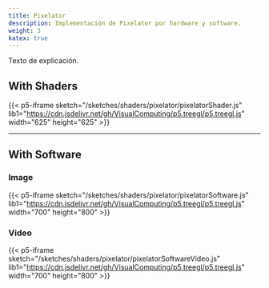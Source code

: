 ```yaml
---
title: Pixelator
description: Implementación de Pixelator por hardware y software.
weight: 3
katex: true
---
```


Texto de explicación.

## With Shaders
{{< p5-iframe sketch="/sketches/shaders/pixelator/pixelatorShader.js" lib1="https://cdn.jsdelivr.net/gh/VisualComputing/p5.treegl/p5.treegl.js" width="625" height="625" >}}

---

## With Software

### Image
{{< p5-iframe sketch="/sketches/shaders/pixelator/pixelatorSoftware.js" lib1="https://cdn.jsdelivr.net/gh/VisualComputing/p5.treegl/p5.treegl.js" width="700" height="800" >}}

### Video
{{< p5-iframe sketch="/sketches/shaders/pixelator/pixelatorSoftwareVideo.js" lib1="https://cdn.jsdelivr.net/gh/VisualComputing/p5.treegl/p5.treegl.js" width="700" height="800" >}}